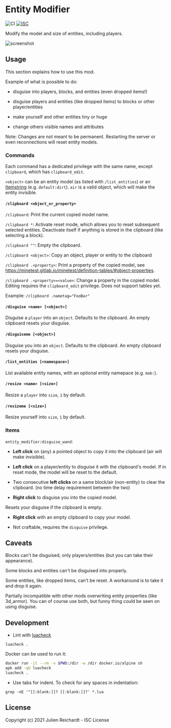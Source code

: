# Entity Modifier

![CI](https://github.com/j8r/minetest-entity_modifier/workflows/CI/badge.svg)
[![ISC](https://img.shields.io/badge/License-ISC-blue.svg?style=flat-square)](https://en.wikipedia.org/wiki/ISC_license)

Modify the model and size of entities, including players.

![screenshot](https://i.postimg.cc/prtm7KCY/screenshot.jpg)

## Usage

This section explains how to use this mod.

Example of what is possible to do:

- disguise into players, blocks, and entities (even dropped items!)

- disguise players and entities (like dropped items) to blocks or other player/entities

- make yourself and other entities tiny or huge

- change others visible names and attributes

Note: Changes are not meant to be permanent. Restarting the server or even reconnections will reset entity models.

### Commands

Each command has a dedicated privilege with the same name, except `clipboard`, which has `clipboard_edit`.

`<object>` can be an entity model (as listed with `/list_entities`) or an [Itemstring](https://wiki.minetest.net/Itemstrings) (e.g. `default:dirt`).
`air` is a valid object, which will make the entity invisible.

#### `/clipboard <object_or_property>`

`/clipboard`: Print the current copied model name.

`/clipboard *`: Activate reset mode, which allows you to reset subsequent selected entities.
Deactivate itself if anything is stored in the clipboard (like selecting a block).

`/clipboard ""`: Empty the clipboard.

`/clipboard <object>`: Copy an object, player or entity to the clipboard

`/clipboard .<property>`: Print a property of the copied model, see https://minetest.gitlab.io/minetest/definition-tables/#object-properties.

`/clipboard .<property>=<value>`: Change a property in the copied model.
Editing requires the `clipboard_edit` privilege. Does not support tables yet.

Example: `/clipboard .nametag="FooBar"`

#### `/disguise <name> [<object>]`

Disguise a `player` into an `object`. Defaults to the clipboard. An empty clipboard resets your disguise.

#### `/disguiseme [<object>]`

Disguise you into an `object`. Defaults to the clipboard. An empty clipboard resets your disguise.

#### `/list_entities [<namespace>]`

List available entity names, with an optional entity namepace (e.g. `mob:`).

#### `/resize <name> [<size>]`

Resize a `player` into `size`, `1` by default.

#### `/resizeme [<size>]`

Resize yourself into `size`, `1` by default.

### Items

`entity_modifier:disguise_wand`:

- **Left click** on (any) a pointed object to copy it into the clipboard (air will make invisible).

- **Left click** on a player/entity to disguise it with the clipboard's model.
If in reset mode, the model will be reset to the default.

- Two consecutive **left clicks** on a same block/air (non-entity) to clear the clipboard.
(no time delay requirement between the two)

- **Right click** to disguise you into the copied model.

Resets your disguise if the clipboard is empty.
- **Right click** with an empty clipboard to copy your model.

- Not craftable, requires the `disguise` privilege.

## Caveats

Blocks can't be disguised, only players/entities (but you can take their appearance).

Some blocks and entities can't be disguised into properly.

Some entities, like dropped items, can't be reset. A workaround is to take it and drop it again.

Partially incompatible with other mods overwriting entity properties (like 3d_armor).
You can of course use both, but funny thing could be seen on using disguise.

## Development

- Lint with [luacheck](https://github.com/mpeterv/luacheck)

`luacheck .`

Docker can be used to run it:
```sh
docker run -it --rm -v $PWD:/dir -w /dir docker.io/alpine sh
apk add -qU luacheck
luacheck .
```

- Use tabs for indent. To check for any spaces in indentation:

`grep -nE '^[[:blank:]]? [[:blank:]]?' *.lua`

## License

Copyright (c) 2021 Julien Reichardt - ISC License
